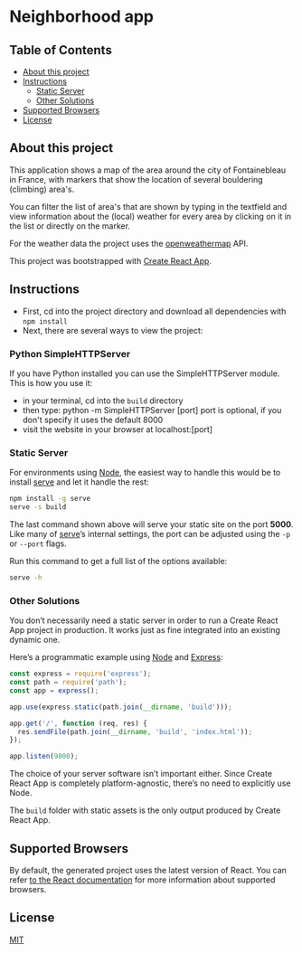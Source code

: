 # Neighborhood app

## Table of Contents

- [About this project](#about-this-project)
- [Instructions](#instructions)
  - [Static Server](#static-server)
  - [Other Solutions](#other-solutions)
- [Supported Browsers](#supported-browsers)
- [License](#license)

## About this project

This application shows a map of the area around the city of Fontainebleau in France, with markers that show the location of several bouldering (climbing) area's.

You can filter the list of area's that are shown by typing in the textfield and view information about the (local) weather for every area by clicking on it in the list or directly on the marker.

For the weather data the project uses the [openweathermap](https://www.openweathermap.org) API.

This project was bootstrapped with [Create React App](https://github.com/facebookincubator/create-react-app).

## Instructions

- First, cd into the project directory and download all dependencies with `npm install`
- Next, there are several ways to view the project:

### Python SimpleHTTPServer

If you have Python installed you can use the SimpleHTTPServer module. This is how you use it:
- in your terminal, cd into the `build` directory
- then type: python -m SimpleHTTPServer [port]
port is optional, if you don't specify it uses the default 8000
- visit the website in your browser at localhost:[port]

### Static Server

For environments using [Node](https://nodejs.org/), the easiest way to handle this would be to install [serve](https://github.com/zeit/serve) and let it handle the rest:

```sh
npm install -g serve
serve -s build
```

The last command shown above will serve your static site on the port **5000**. Like many of [serve](https://github.com/zeit/serve)’s internal settings, the port can be adjusted using the `-p` or `--port` flags.

Run this command to get a full list of the options available:

```sh
serve -h
```

### Other Solutions

You don’t necessarily need a static server in order to run a Create React App project in production. It works just as fine integrated into an existing dynamic one.

Here’s a programmatic example using [Node](https://nodejs.org/) and [Express](http://expressjs.com/):

```javascript
const express = require('express');
const path = require('path');
const app = express();

app.use(express.static(path.join(__dirname, 'build')));

app.get('/', function (req, res) {
  res.sendFile(path.join(__dirname, 'build', 'index.html'));
});

app.listen(9000);
```

The choice of your server software isn’t important either. Since Create React App is completely platform-agnostic, there’s no need to explicitly use Node.

The `build` folder with static assets is the only output produced by Create React App.

## Supported Browsers

By default, the generated project uses the latest version of React. You can refer [to the React documentation](https://reactjs.org/docs/react-dom.html#browser-support) for more information about supported browsers.

## License

[MIT](LICENCE)